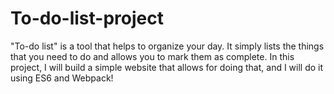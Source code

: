 # To-do-list-project
"To-do list" is a tool that helps to organize your day. It simply lists the things that you need to do and allows you to mark them as complete. In this project, I will build a simple website that allows for doing that, and I will do it using ES6 and Webpack!
